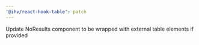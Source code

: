 ```yaml
---
'@ihv/react-hook-table': patch
---
```


Update NoResults component to be wrapped with external table elements if provided
